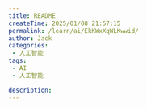 ```yaml
---
title: README
createTime: 2025/01/08 21:57:15
permalink: /learn/ai/EkKWxXqWLKwwid/
author: Jack
categories:
 - 人工智能
tags:
 - AI
 - 人工智能

description: 
---
```

